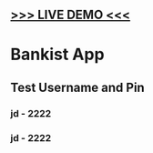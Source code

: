<h2><a href="https://mihajlo-bankist.netlify.app/">>>> LIVE DEMO <<<</a></h2>

<h1> Bankist App </h1>
<h2> Test Username and Pin </h2>
<h3> jd - 2222 </h3>
<h3> jd - 2222 </h3>
